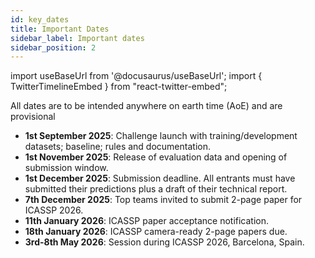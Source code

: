 ```yaml
---
id: key_dates
title: Important Dates
sidebar_label: Important dates
sidebar_position: 2
---
```

import useBaseUrl from '@docusaurus/useBaseUrl';
import { TwitterTimelineEmbed } from "react-twitter-embed";

All dates are to be intended anywhere on earth time (AoE) and are provisional

- **1st September 2025**: Challenge launch with training/development datasets; baseline; rules and documentation.
- **1st November 2025**: Release of evaluation data and opening of submission window.
- **1st December 2025**: Submission deadline. All entrants must have submitted their predictions plus a draft of their technical report.
- **7th December 2025**: Top teams invited to submit 2-page paper for ICASSP 2026.
- **11th January 2026**: ICASSP paper acceptance notification. 
- **18th January 2026**: ICASSP camera-ready 2-page papers due.
- **3rd-8th May 2026**: Session during ICASSP 2026, Barcelona, Spain.

